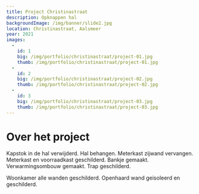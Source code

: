 ```yaml
---
title: Project Christinastraat
description: Opknappen hal
backgroundImage: /img/banner/slide2.jpg
location: Christinastraat, Aalsmeer
year: 2021
images:
  -
    id: 1
    big: /img/portfolio/christinastraat/project-01.jpg
    thumb: /img/portfolio/christinastraat/project-01.jpg
  -
    id: 2
    big: /img/portfolio/christinastraat/project-02.jpg
    thumb: /img/portfolio/christinastraat/project-02.jpg
  -
    id: 3
    big: /img/portfolio/christinastraat/project-03.jpg
    thumb: /img/portfolio/christinastraat/project-03.jpg
---
```


# Over het project

Kapstok in de hal verwijderd. Hal behangen. Meterkast zijwand vervangen. Meterkast en voorraadkast geschilderd. Bankje gemaakt. Verwarmingsombouw gemaakt. Trap geschilderd.

Woonkamer alle wanden geschilderd. Openhaard wand geisoleerd en geschilderd.

